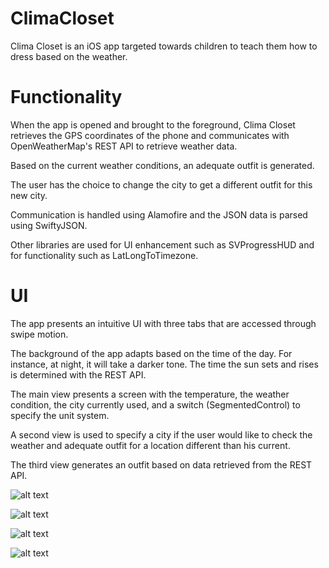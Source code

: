 # ClimaCloset

Clima Closet is an iOS app targeted towards children to teach them how to dress based on the weather. 



# Functionality

When the app is opened and brought to the foreground, Clima Closet retrieves the GPS coordinates of the phone and communicates with OpenWeatherMap's REST API to retrieve weather data. 

Based on the current weather conditions, an adequate outfit is generated. 

The user has the choice to change the city to get a different outfit for this new city.  

Communication is handled using Alamofire and the JSON data is parsed using SwiftyJSON. 

Other libraries are used for UI enhancement such as SVProgressHUD and for functionality such as LatLongToTimezone. 



# UI

The app presents an intuitive UI with three tabs that are accessed through swipe motion. 

The background of the app adapts based on the time of the day. For instance, at night, it will take a darker tone. The time the sun sets and rises is determined with the REST API. 

The main view presents a screen with the temperature, the weather condition, the city currently used, and a switch (SegmentedControl) to specify the unit system. 

A second view is used to specify a city if the user would like to check the weather and adequate outfit for a location different than his current. 

The third view generates an outfit based on data retrieved from the REST API. 

![alt text](http://image.noelshack.com/fichiers/2019/18/1/1556564336-climacloset1.png)

![alt text](http://image.noelshack.com/fichiers/2019/18/1/1556564336-climacloset2.png)

![alt text](http://image.noelshack.com/fichiers/2019/18/1/1556564336-climacloset3.png)

![alt text](http://image.noelshack.com/fichiers/2019/18/1/1556564336-climacloset4.png)


